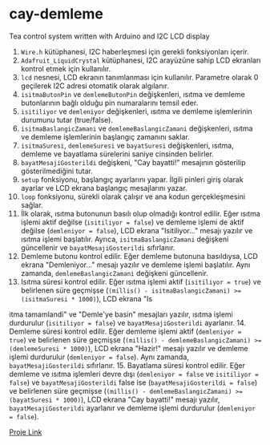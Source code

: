 # cay-demleme
Tea control system written with Arduino and I2C LCD display

1. `Wire.h` kütüphanesi, I2C haberleşmesi için gerekli fonksiyonları içerir.
2. `Adafruit_LiquidCrystal` kütüphanesi, I2C arayüzüne sahip LCD ekranları kontrol etmek için kullanılır.
3. `lcd` nesnesi, LCD ekranın tanımlanması için kullanılır. Parametre olarak 0 geçilerek I2C adresi otomatik olarak algılanır.
4. `isitmaButonPin` ve `demlemeButonPin` değişkenleri, ısıtma ve demleme butonlarının bağlı olduğu pin numaralarını temsil eder.
5. `isitiliyor` ve `demleniyor` değişkenleri, ısıtma ve demleme işlemlerinin durumunu tutar (true/false).
6. `isitmaBaslangicZamani` ve `demlemeBaslangicZamani` değişkenleri, ısıtma ve demleme işlemlerinin başlangıç zamanını saklar.
7. `isitmaSuresi`, `demlemeSuresi` ve `bayatSuresi` değişkenleri, ısıtma, demleme ve bayatlama sürelerini saniye cinsinden belirler.
8. `bayatMesajiGosterildi` değişkeni, "Cay bayatti!" mesajının gösterilip gösterilmediğini tutar.
9. `setup` fonksiyonu, başlangıç ayarlarını yapar. İlgili pinleri giriş olarak ayarlar ve LCD ekrana başlangıç mesajlarını yazar.
10. `loop` fonksiyonu, sürekli olarak çalışır ve ana kodun gerçekleşmesini sağlar.
11. İlk olarak, ısıtma butonunun basılı olup olmadığı kontrol edilir. Eğer ısıtma işlemi aktif değilse (`isitiliyor = false`) ve demleme işlemi de aktif değilse (`demleniyor = false`), LCD ekrana "Isitiliyor..." mesajı yazılır ve ısıtma işlemi başlatılır. Ayrıca, `isitmaBaslangicZamani` değişkeni güncellenir ve `bayatMesajiGosterildi` sıfırlanır.
12. Demleme butonu kontrol edilir. Eğer demleme butonuna basıldıysa, LCD ekrana "Demleniyor..." mesajı yazılır ve demleme işlemi başlatılır. Aynı zamanda, `demlemeBaslangicZamani` değişkeni güncellenir.
13. Isıtma süresi kontrol edilir. Eğer ısıtma işlemi aktif (`isitiliyor = true`) ve belirlenen süre geçmişse (`(millis() - isitmaBaslangicZamani) >= (isitmaSuresi * 1000)`), LCD ekrana "Is

itma tamamlandi" ve "Demle'ye basin" mesajları yazılır, ısıtma işlemi durdurulur (`isitiliyor = false`) ve `bayatMesajiGosterildi` ayarlanır.
14. Demleme süresi kontrol edilir. Eğer demleme işlemi aktif (`demleniyor = true`) ve belirlenen süre geçmişse (`(millis() - demlemeBaslangicZamani) >= (demlemeSuresi * 1000)`), LCD ekrana "Hazir!" mesajı yazılır ve demleme işlemi durdurulur (`demleniyor = false`). Aynı zamanda, `bayatMesajiGosterildi` sıfırlanır.
15. Bayatlama süresi kontrol edilir. Eğer demleme ve ısıtma işlemleri devre dışı (`demleniyor = false` ve `isitiliyor = false`) ve `bayatMesajiGosterildi` false ise (`bayatMesajiGosterildi = false`) ve belirlenen süre geçmişse (`(millis() - demlemeBaslangicZamani) >= (bayatSuresi * 1000)`), LCD ekrana "Cay bayatti!" mesajı yazılır, `bayatMesajiGosterildi` ayarlanır ve demleme işlemi durdurulur (`demleniyor = false`).



[Proje Link](https://www.tinkercad.com/things/3k4cIkqJ8BD-caycemlemesistemi)
